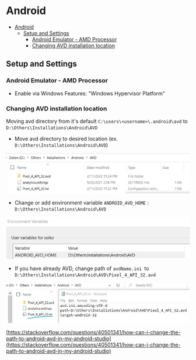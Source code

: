 # Android

- [Android](#android)
	- [Setup and Settings](#setup-and-settings)
		- [Android Emulator - AMD Processor](#android-emulator---amd-processor)
		- [Changing AVD installation location](#changing-avd-installation-location)


## Setup and Settings


### Android Emulator - AMD Processor

- Enable via Windows Features: "Windows Hypervisor Platform"

### Changing AVD installation location

Moving avd directory from it's default `C:\users\<username>\.android\avd` to `D:\Others\Installations\Android\AVD`

- Move avd directory to desired location (ex. `D:\Others\Installations\Android\AVD`)

<div align="center">
<img src="img/avd.jpg" alt="avd.jpg" width="800px">
</div>

- Change or add environment variable `ANDROID_AVD_HOME` : `D:\Others\Installations\Android\AVD`

<div align="center">
<img src="img/avd-1.jpg" alt="avd-1.jpg" width="800px">
</div>

- If you have already AVD, change path of `avdName.ini `to `D:\Others\Installations\Android\AVD\Pixel_4_API_32.avd`

<div align="center">
<img src="img/avd-2.jpg" alt="avd-2.jpg" width="800px">
</div>

[https://stackoverflow.com/questions/40501341/how-can-i-change-the-path-to-android-avd-in-my-android-studio](https://stackoverflow.com/questions/40501341/how-can-i-change-the-path-to-android-avd-in-my-android-studio)